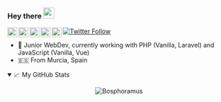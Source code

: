 ### Hey there <img src="https://media.giphy.com/media/hvRJCLFzcasrR4ia7z/giphy.gif" width="25px">

<a href="https://twitter.com/Bosphoramus">
  <img align="left" alt="Antonio Ramírez | Twitter" width="22px" src="https://cdn.jsdelivr.net/npm/simple-icons@v3/icons/twitter.svg" />
</a>
<a href="https://www.linkedin.com/in/antonio-ram%C3%ADrez-m%C3%A1rquez-3a5347189/">
  <img align="left" alt="Antonio Ramírez | LinkedIn" width="22px" src="https://cdn.jsdelivr.net/npm/simple-icons@v3/icons/linkedin.svg" />
</a>
<a href="https://t.me/AntonioRM">
  <img align="left" alt="Antonio Ramírez | Telegram" width="22px" src="https://cdn.jsdelivr.net/npm/simple-icons@v3/icons/telegram.svg" />
</a>
<a href="https://www.instagram.com/antoniorm.jpg/">
  <img align="left" alt="Antonio Ramírez | Instagram" width="22px" src="https://cdn.jsdelivr.net/npm/simple-icons@v3/icons/instagram.svg" />
</a>
<a href="https://www.reddit.com/user/lHeraldo">
  <img align="left" alt="Antonio Ramírez | Reddit" width="22px" src="https://cdn.jsdelivr.net/npm/simple-icons@v3/icons/reddit.svg" />
</a>

<p>
  <a href="https://twitter.com/Bosphoramus">
    <img alt="Twitter Follow" src="https://img.shields.io/twitter/follow/Bosphoramus?style=for-the-badge">
  </a>
</p>

- 🚀 Junior WebDev, currently working with PHP (Vanilla, Laravel)  and JavaScript (Vanilla, Vue)
- 🇪🇸  From Murcia, Spain

<details open>
<summary>📈 My GitHub Stats</summary>
<p align="center"> <img src="https://github-readme-stats.vercel.app/api?username=Bosphoramus&show_icons=true&theme=gotham" alt="Bosphoramus" />
</details>
